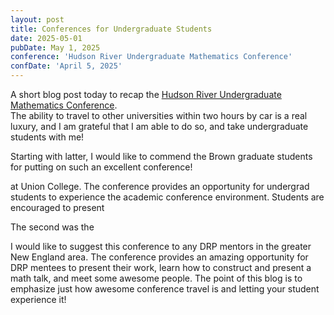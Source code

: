 ```yaml
---
layout: post
title: Conferences for Undergraduate Students
date: 2025-05-01
pubDate: May 1, 2025
conference: 'Hudson River Undergraduate Mathematics Conference'
confDate: 'April 5, 2025'
---
```


A short blog post today to recap the [Hudson River Undergraduate Mathematics Conference](https://sites.google.com/view/hrumc).  
The ability to travel to other universities within two hours by car is a real luxury, and I am grateful that I am able to do so, and take undergraduate students with me! 

Starting with latter, I would like to commend the Brown graduate students for putting on such an excellent conference!  




 at Union College.  The conference provides an opportunity for undergrad students to experience the academic conference environment.  Students are encouraged to present  

The second was the 



I would like to suggest this conference to any DRP mentors in the greater New England area.  The conference provides an amazing opportunity for DRP mentees to present their work, learn how to construct and present a math talk, and meet some awesome people.  The point of this blog is to emphasize just how awesome conference travel is and letting your student experience it! 